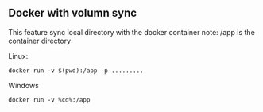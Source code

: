 ## Docker with volumn sync

This feature sync local directory with the docker container
note: /app is the container directory

Linux:

    docker run -v $(pwd):/app -p .........

Windows

    docker run -v %cd%:/app